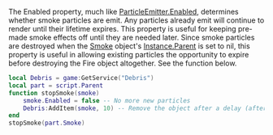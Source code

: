 The Enabled property, much like [ParticleEmitter.Enabled](https://developer.roblox.com/en-us/api-reference/property/ParticleEmitter/Enabled), determines whether smoke particles are emit. Any particles already emit will continue to render until their lifetime expires. This property is useful for keeping pre-made smoke effects off until they are needed later. Since smoke particles are destroyed when the [Smoke](https://developer.roblox.com/en-us/api-reference/class/Smoke) object's [Instance.Parent](https://developer.roblox.com/en-us/api-reference/property/Instance/Parent) is set to nil, this property is useful in allowing existing particles the opportunity to expire before destroying the Fire object altogether. See the function below.

```Lua
local Debris = game:GetService("Debris")
local part = script.Parent
function stopSmoke(smoke)
	smoke.Enabled = false -- No more new particles
	Debris:AddItem(smoke, 10) -- Remove the object after a delay (after existing particles have expired)
end
stopSmoke(part.Smoke)
```
